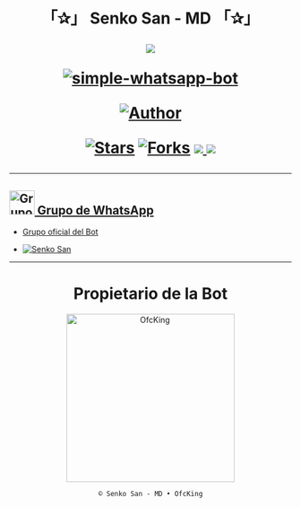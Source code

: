 <h1 align="center">「✰」 Senko San - MD 「✰」</p>
<p>
        <img src= "https://qu.ax/nhlky.jpg">
    </p>
    <p align="center">
        <a href="#"><img title="simple-whatsapp-bot" src="https://img.shields.io/badge/-SIMPLE--WHATSAPP--BOT-green?colorA=%23ff0000&colorB=%23017e40&style=for-the-badge"></a>
    </p>
    <p>
        <a href="https://github.com/OfcKíng"><img title="Author"    src="https://img.shields.io/badge/Author-OfcKing-purple.svg?style=for-the-badge&logo=github"></a>
    </p>
    <p>
        <a href="https://github.com/OfcKing/SenkoBot-MD/stargazers/"><img title="Stars" src="https://img.shields.io/github/stars/OfcKing/SenkoBot-MD?color=red&style=flat-square"></a>
        <a href="https://github.com/OfcKing/SenkoBot-MD/network/members"><img title="Forks" src="http://img.shields.io/github/forks/OfcKing/SenkoBot-MD?color=red&style=flat-square"></a>
        <a href="#"><img src="https://img.shields.io/badge/MANTENIMIENTO-SI-blue.svg"</a>
        <img src="https://img.shields.io/github/repo-size/OfcKing/SenkoBot-MD" /> <br>
   </p>
   <p>
</h1>

---

## <img src="https://static.wikia.nocookie.net/nyancat/images/d/d3/Nyan-cat.gif/revision/latest/scale-to-width-down/400?cb=20131231222500&path-prefix=es" alt="Grupo" width="45" height="43"> Grupo de WhatsApp

- Grupo oficial del Bot

* <a href="https://chat.whatsapp.com/GkuIuySiMwb4qJGl3UJtcZ"><img alt="Senko San" src="https://img.shields.io/badge/Senko-San-25D366?style=for-the-badge&logo=whatsapp&logoColor=white"/></a>

---

<div align="center">
  <h1 align="center">Propietario de la Bot</h1>

<a href="https://github.com/OfcKing"><img src="https://github.com/OfcKing.png" width="300" height="300" alt="OfcKing"/></a>

`© Senko San - MD • OfcKing`